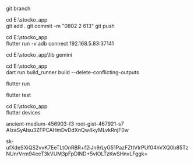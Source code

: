  git branch

cd E:\stocko_app\
git add .
git commit -m "0802 2 613"
git push




cd E:\stocko_app\
flutter run -v
adb connect 192.168.5.83:37141 


cd E:\stocko_app\lib
gemini

cd E:\stocko_app\
dart run build_runner build --delete-conflicting-outputs

flutter run

flutter test

cd E:\stocko_app\
flutter devices

ancient-medium-456903-f3
root-gist-467921-s7
AIzaSyAIsu3ZFPCAHmDvDdXnQw4kyMLvkRnjF0w



sk-ufXdeSXiQS2vvK7EeTLtOnRBR+f2iJn9/LyG51PazFZttVIrPUf04hVXQ0b85TzNUnrVrm94eeT3kVUM3pFpDlND+5vIOLTzKwSHnvLFggk=

